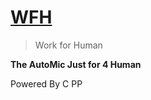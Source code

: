 # [WFH](https://github.com/MarkDeia/WFH) 
> Work for Human

**The AutoMic Just for 4 Human**

Powered By C PP
